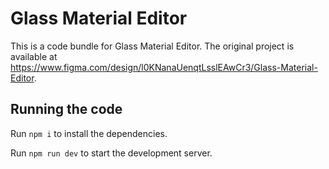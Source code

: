 
  # Glass Material Editor

  This is a code bundle for Glass Material Editor. The original project is available at https://www.figma.com/design/l0KNanaUenqtLsslEAwCr3/Glass-Material-Editor.

  ## Running the code

  Run `npm i` to install the dependencies.

  Run `npm run dev` to start the development server.
  